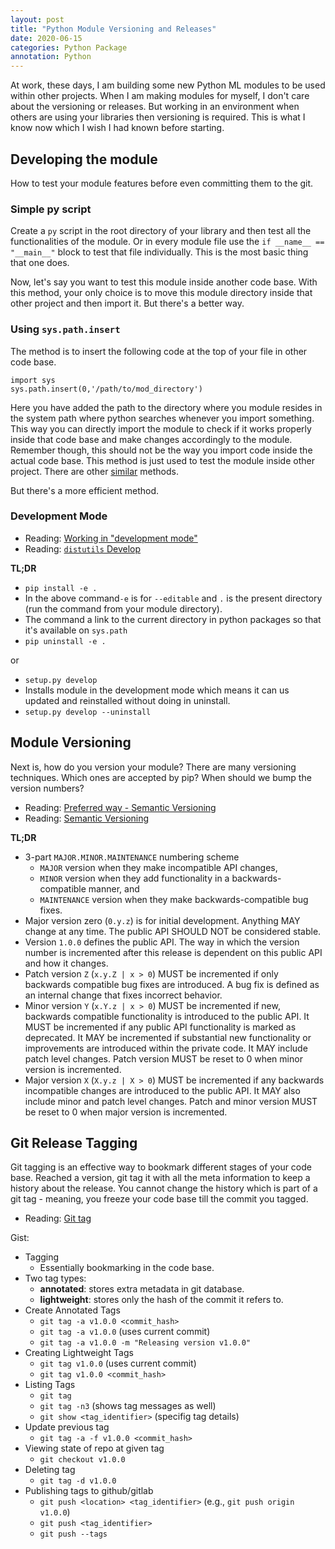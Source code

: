 ```yaml
---
layout: post
title: "Python Module Versioning and Releases"
date: 2020-06-15
categories: Python Package
annotation: Python
---
```


At work, these days, I am building some new Python ML modules to be used within other projects. When I am making modules for myself, I don't care about the versioning or releases. But working in an environment when others are using your libraries then versioning is required. This is what I know now which I wish I had known before starting.

## Developing the module

How to test your module features before even committing them to the git.

### Simple py script

Create a `py` script in the root directory of your library and then test all the functionalities of the module. Or in every module file use the `if __name__ == "__main__"` block to test that file individually. This is the most basic thing that one does.

Now, let's say you want to test this module inside another code base. With this method, your only choice is to move this module directory inside that other project and then import it. But there's a better way.

### Using `sys.path.insert`

The method is to insert the following code at the top of your file in other code base.

```
import sys
sys.path.insert(0,'/path/to/mod_directory')
```

Here you have added the path to the directory where you module resides in the system path where python searches whenever you import something. This way you can directly import the module to check if it works properly inside that code base and make changes accordingly to the module. Remember though, this should not be the way you import code inside the actual code base. This method is just used to test the module inside other project. There are other [similar](https://stackoverflow.com/q/1893598/2650427) methods.

But there's a more efficient method.

### Development Mode

- Reading: [Working in "development mode"](https://packaging.python.org/guides/distributing-packages-using-setuptools/#working-in-development-mode)
- Reading: [`distutils` Develop](https://setuptools.readthedocs.io/en/latest/setuptools.html#development-mode)

**TL;DR**

- `pip install -e .`
- In the above command`-e` is for `--editable` and `.` is the present directory (run the command from your module directory).
- The command a link to the current directory in python packages so that it's available on `sys.path`
- `pip uninstall -e .`

or

- `setup.py develop`
- Installs module in the development mode which means it can us updated and reinstalled without doing in uninstall.
- `setup.py develop --uninstall`

## Module Versioning

Next is, how do you version your module? There are many versioning techniques. Which ones are accepted by pip? When should we bump the version numbers?

- Reading: [Preferred way - Semantic Versioning](https://packaging.python.org/guides/distributing-packages-using-setuptools/#semantic-versioning-preferred)
- Reading: [Semantic Versioning](https://semver.org/)

**TL;DR**

- 3-part `MAJOR.MINOR.MAINTENANCE` numbering scheme
    - `MAJOR` version when they make incompatible API changes,
    - `MINOR` version when they add functionality in a backwards-compatible manner, and
    - `MAINTENANCE` version when they make backwards-compatible bug fixes.
- Major version zero (`0.y.z`) is for initial development. Anything MAY change at any time. The public API SHOULD NOT be considered stable.
- Version `1.0.0` defines the public API. The way in which the version number is incremented after this release is dependent on this public API and how it changes.
- Patch version `Z` (`x.y.Z | x > 0`) MUST be incremented if only backwards compatible bug fixes are introduced. A bug fix is defined as an internal change that fixes incorrect behavior.
- Minor version `Y` (`x.Y.z | x > 0`) MUST be incremented if new, backwards compatible functionality is introduced to the public API. It MUST be incremented if any public API functionality is marked as deprecated. It MAY be incremented if substantial new functionality or improvements are introduced within the private code. It MAY include patch level changes. Patch version MUST be reset to 0 when minor version is incremented.
- Major version `X` (`X.y.z | X > 0`) MUST be incremented if any backwards incompatible changes are introduced to the public API. It MAY also include minor and patch level changes. Patch and minor version MUST be reset to 0 when major version is incremented.


## Git Release Tagging

Git tagging is an effective way to bookmark different stages of your code base. Reached a version, git tag it with all the meta information to keep a history about the release. You cannot change the history which is part of a git tag - meaning, you freeze your code base till the commit you tagged.

- Reading: [Git tag](https://www.atlassian.com/git/tutorials/inspecting-a-repository/git-tag)

Gist:

- Tagging
    - Essentially bookmarking in the code base.
- Two tag types:
    - **annotated**: stores extra metadata in git database.
    - **lightweight**: stores only the hash of the commit it refers to.
- Create Annotated Tags
    - `git tag -a v1.0.0 <commit_hash>`
    - `git tag -a v1.0.0` (uses current commit)
    - `git tag -a v1.0.0 -m "Releasing version v1.0.0"`
- Creating Lightweight Tags
    - `git tag v1.0.0` (uses current commit)
    - `git tag v1.0.0 <commit_hash>`
- Listing Tags
    - `git tag`
    - `git tag -n3` (shows tag messages as well)
    - `git show <tag_identifier>` (specifig tag details)
- Update previous tag
    - `git tag -a -f v1.0.0 <commit_hash>`
- Viewing state of repo at given tag
    - `git checkout v1.0.0`
- Deleting tag
    - `git tag -d v1.0.0`
- Publishing tags to github/gitlab
    - `git push <location> <tag_identifier>` (e.g., `git push origin v1.0.0`)
    - `git push <tag_identifier>`
    - `git push --tags`
